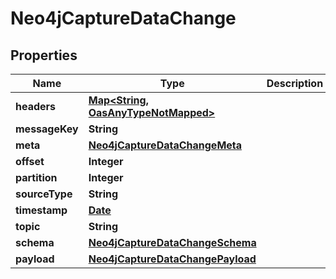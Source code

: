 

# Neo4jCaptureDataChange

## Properties

Name | Type | Description | Notes
------------ | ------------- | ------------- | -------------
**headers** | [**Map&lt;String, OasAnyTypeNotMapped&gt;**](OasAnyTypeNotMapped.md) |  | 
**messageKey** | **String** |  | 
**meta** | [**Neo4jCaptureDataChangeMeta**](Neo4jCaptureDataChangeMeta.md) |  | 
**offset** | **Integer** |  | 
**partition** | **Integer** |  | 
**sourceType** | **String** |  | 
**timestamp** | [**Date**](Date.md) |  | 
**topic** | **String** |  | 
**schema** | [**Neo4jCaptureDataChangeSchema**](Neo4jCaptureDataChangeSchema.md) |  | 
**payload** | [**Neo4jCaptureDataChangePayload**](Neo4jCaptureDataChangePayload.md) |  | 




